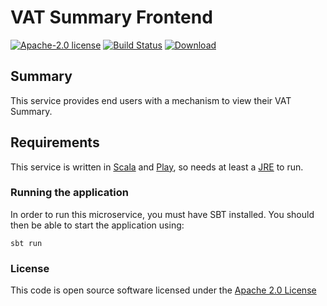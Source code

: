 # VAT Summary Frontend

[![Apache-2.0 license](http://img.shields.io/badge/license-Apache-brightgreen.svg)](http://www.apache.org/licenses/LICENSE-2.0.html)
[![Build Status](https://travis-ci.org/hmrc/vat-summary-frontend.svg)](https://travis-ci.org/hmrc/vat-summary-frontend)
[![Download](https://api.bintray.com/packages/hmrc/releases/vat-summary-frontend/images/download.svg)](https://bintray.com/hmrc/releases/vat-summary-frontend/_latestVersion)

## Summary

This service provides end users with a mechanism to view their VAT Summary. 

## Requirements

This service is written in [Scala](http://www.scala-lang.org/) and [Play](http://playframework.com/), so needs at least a [JRE](https://www.java.com/en/download/) to run.

### Running the application

In order to run this microservice, you must have SBT installed. You should then be able to start the application using:
                                                               
`sbt run`

### License

This code is open source software licensed under the [Apache 2.0 License]("http://www.apache.org/licenses/LICENSE-2.0.html")
